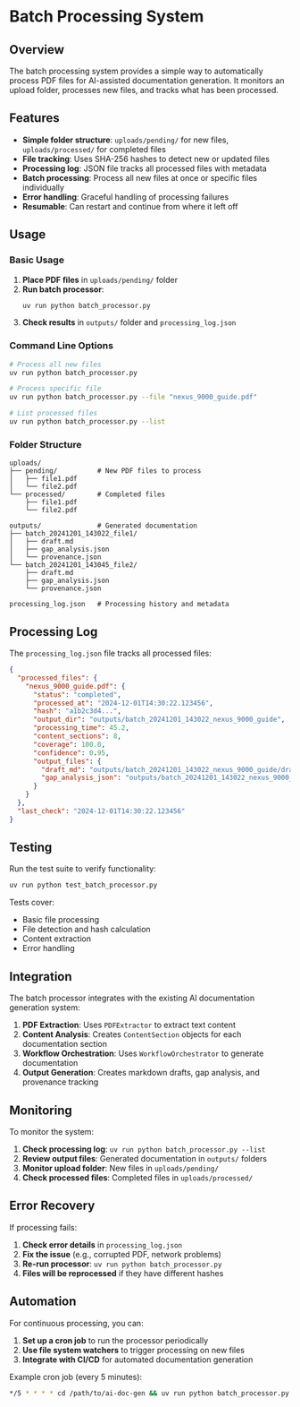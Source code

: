 # Batch Processing System

## Overview

The batch processing system provides a simple way to automatically process PDF files for AI-assisted documentation generation. It monitors an upload folder, processes new files, and tracks what has been processed.

## Features

- **Simple folder structure**: `uploads/pending/` for new files, `uploads/processed/` for completed files
- **File tracking**: Uses SHA-256 hashes to detect new or updated files
- **Processing log**: JSON file tracks all processed files with metadata
- **Batch processing**: Process all new files at once or specific files individually
- **Error handling**: Graceful handling of processing failures
- **Resumable**: Can restart and continue from where it left off

## Usage

### Basic Usage

1. **Place PDF files** in `uploads/pending/` folder
2. **Run batch processor**:
   ```bash
   uv run python batch_processor.py
   ```
3. **Check results** in `outputs/` folder and `processing_log.json`

### Command Line Options

```bash
# Process all new files
uv run python batch_processor.py

# Process specific file
uv run python batch_processor.py --file "nexus_9000_guide.pdf"

# List processed files
uv run python batch_processor.py --list
```

### Folder Structure

```
uploads/
├── pending/          # New PDF files to process
│   ├── file1.pdf
│   └── file2.pdf
└── processed/        # Completed files
    ├── file1.pdf
    └── file2.pdf

outputs/              # Generated documentation
├── batch_20241201_143022_file1/
│   ├── draft.md
│   ├── gap_analysis.json
│   └── provenance.json
└── batch_20241201_143045_file2/
    ├── draft.md
    ├── gap_analysis.json
    └── provenance.json

processing_log.json   # Processing history and metadata
```

## Processing Log

The `processing_log.json` file tracks all processed files:

```json
{
  "processed_files": {
    "nexus_9000_guide.pdf": {
      "status": "completed",
      "processed_at": "2024-12-01T14:30:22.123456",
      "hash": "a1b2c3d4...",
      "output_dir": "outputs/batch_20241201_143022_nexus_9000_guide",
      "processing_time": 45.2,
      "content_sections": 8,
      "coverage": 100.0,
      "confidence": 0.95,
      "output_files": {
        "draft_md": "outputs/batch_20241201_143022_nexus_9000_guide/draft.md",
        "gap_analysis_json": "outputs/batch_20241201_143022_nexus_9000_guide/gap_analysis.json"
      }
    }
  },
  "last_check": "2024-12-01T14:30:22.123456"
}
```

## Testing

Run the test suite to verify functionality:

```bash
uv run python test_batch_processor.py
```

Tests cover:
- Basic file processing
- File detection and hash calculation
- Content extraction
- Error handling

## Integration

The batch processor integrates with the existing AI documentation generation system:

1. **PDF Extraction**: Uses `PDFExtractor` to extract text content
2. **Content Analysis**: Creates `ContentSection` objects for each documentation section
3. **Workflow Orchestration**: Uses `WorkflowOrchestrator` to generate documentation
4. **Output Generation**: Creates markdown drafts, gap analysis, and provenance tracking

## Monitoring

To monitor the system:

1. **Check processing log**: `uv run python batch_processor.py --list`
2. **Review output files**: Generated documentation in `outputs/` folders
3. **Monitor upload folder**: New files in `uploads/pending/`
4. **Check processed files**: Completed files in `uploads/processed/`

## Error Recovery

If processing fails:

1. **Check error details** in `processing_log.json`
2. **Fix the issue** (e.g., corrupted PDF, network problems)
3. **Re-run processor**: `uv run python batch_processor.py`
4. **Files will be reprocessed** if they have different hashes

## Automation

For continuous processing, you can:

1. **Set up a cron job** to run the processor periodically
2. **Use file system watchers** to trigger processing on new files
3. **Integrate with CI/CD** for automated documentation generation

Example cron job (every 5 minutes):
```bash
*/5 * * * * cd /path/to/ai-doc-gen && uv run python batch_processor.py
``` 